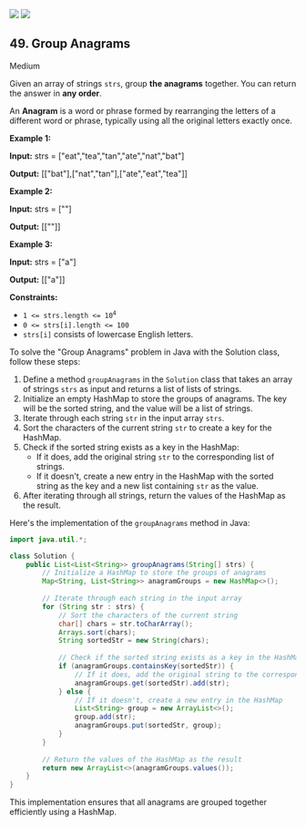 [![](https://img.shields.io/github/stars/javadev/LeetCode-in-All?label=Stars&style=flat-square)](https://github.com/javadev/LeetCode-in-All)
[![](https://img.shields.io/github/forks/javadev/LeetCode-in-All?label=Fork%20me%20on%20GitHub%20&style=flat-square)](https://github.com/javadev/LeetCode-in-All/fork)

## 49\. Group Anagrams

Medium

Given an array of strings `strs`, group **the anagrams** together. You can return the answer in **any order**.

An **Anagram** is a word or phrase formed by rearranging the letters of a different word or phrase, typically using all the original letters exactly once.

**Example 1:**

**Input:** strs = ["eat","tea","tan","ate","nat","bat"]

**Output:** [["bat"],["nat","tan"],["ate","eat","tea"]] 

**Example 2:**

**Input:** strs = [""]

**Output:** [[""]] 

**Example 3:**

**Input:** strs = ["a"]

**Output:** [["a"]] 

**Constraints:**

*   <code>1 <= strs.length <= 10<sup>4</sup></code>
*   `0 <= strs[i].length <= 100`
*   `strs[i]` consists of lowercase English letters.

To solve the "Group Anagrams" problem in Java with the Solution class, follow these steps:

1. Define a method `groupAnagrams` in the `Solution` class that takes an array of strings `strs` as input and returns a list of lists of strings.
2. Initialize an empty HashMap to store the groups of anagrams. The key will be the sorted string, and the value will be a list of strings.
3. Iterate through each string `str` in the input array `strs`.
4. Sort the characters of the current string `str` to create a key for the HashMap.
5. Check if the sorted string exists as a key in the HashMap:
   - If it does, add the original string `str` to the corresponding list of strings.
   - If it doesn't, create a new entry in the HashMap with the sorted string as the key and a new list containing `str` as the value.
6. After iterating through all strings, return the values of the HashMap as the result.

Here's the implementation of the `groupAnagrams` method in Java:

```java
import java.util.*;

class Solution {
    public List<List<String>> groupAnagrams(String[] strs) {
        // Initialize a HashMap to store the groups of anagrams
        Map<String, List<String>> anagramGroups = new HashMap<>();
        
        // Iterate through each string in the input array
        for (String str : strs) {
            // Sort the characters of the current string
            char[] chars = str.toCharArray();
            Arrays.sort(chars);
            String sortedStr = new String(chars);
            
            // Check if the sorted string exists as a key in the HashMap
            if (anagramGroups.containsKey(sortedStr)) {
                // If it does, add the original string to the corresponding list
                anagramGroups.get(sortedStr).add(str);
            } else {
                // If it doesn't, create a new entry in the HashMap
                List<String> group = new ArrayList<>();
                group.add(str);
                anagramGroups.put(sortedStr, group);
            }
        }
        
        // Return the values of the HashMap as the result
        return new ArrayList<>(anagramGroups.values());
    }
}
```

This implementation ensures that all anagrams are grouped together efficiently using a HashMap.